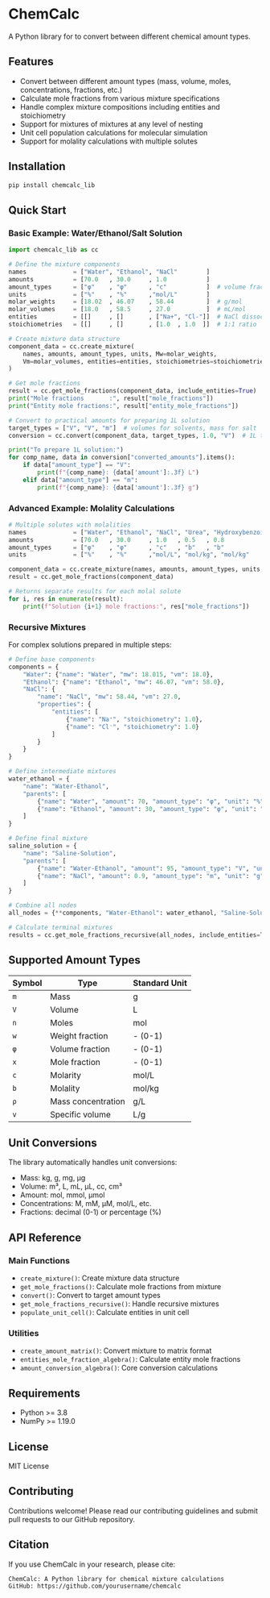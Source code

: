# ChemCalc

A Python library for to convert between different chemical amount types.

## Features

- Convert between different amount types (mass, volume, moles, concentrations, fractions, etc.)
- Calculate mole fractions from various mixture specifications  
- Handle complex mixture compositions including entities and stoichiometry
- Support for mixtures of mixtures at any level of nesting
- Unit cell population calculations for molecular simulation
- Support for molality calculations with multiple solutes

## Installation

```bash
pip install chemcalc_lib
```

## Quick Start

### Basic Example: Water/Ethanol/Salt Solution

```python
import chemcalc_lib as cc

# Define the mixture components
names             = ["Water", "Ethanol", "NaCl"        ]
amounts           = [70.0   , 30.0     , 1.0           ]
amount_types      = ["φ"    , "φ"      , "c"           ]  # volume fractions and molarity
units             = ["%"    , "%"      ,"mol/L"        ]
molar_weights     = [18.02  , 46.07    , 58.44         ]  # g/mol
molar_volumes     = [18.0   , 58.5     , 27.0          ]  # mL/mol
entities          = [[]     , []       , ["Na+", "Cl-"]]  # NaCl dissociates            
stoichiometries   = [[]     , []       , [1.0  , 1.0  ]]  # 1:1 ratio

# Create mixture data structure
component_data = cc.create_mixture(
    names, amounts, amount_types, units, Mw=molar_weights, 
    Vm=molar_volumes, entities=entities, stoichiometries=stoichiometries
)

# Get mole fractions
result = cc.get_mole_fractions(component_data, include_entities=True)
print("Mole fractions       :", result["mole_fractions"])
print("Entity mole fractions:", result["entity_mole_fractions"])

# Convert to practical amounts for preparing 1L solution
target_types = ["V", "V", "m"]  # volumes for solvents, mass for salt
conversion = cc.convert(component_data, target_types, 1.0, "V")  # 1L total

print("To prepare 1L solution:")
for comp_name, data in conversion["converted_amounts"].items():
    if data["amount_type"] == "V":
        print(f"{comp_name}: {data['amount']:.3f} L")
    elif data["amount_type"] == "m":
        print(f"{comp_name}: {data['amount']:.3f} g")
```

### Advanced Example: Molality Calculations

```python
# Multiple solutes with molalities
names             = ["Water", "Ethanol", "NaCl", "Urea", "Hydroxybenzoic acid"]
amounts           = [70.0   , 30.0     , 1.0   , 0.5   , 0.8                  ]
amount_types      = ["φ"    , "φ"      , "c"   , "b"   , "b"                  ]  # b = molality
units             = ["%"    , "%"      ,"mol/L", "mol/kg", "mol/kg"           ]

component_data = cc.create_mixture(names, amounts, amount_types, units, ...)
result = cc.get_mole_fractions(component_data)

# Returns separate results for each molal solute
for i, res in enumerate(result):
    print(f"Solution {i+1} mole fractions:", res["mole_fractions"])
```

### Recursive Mixtures

For complex solutions prepared in multiple steps:

```python
# Define base components
components = {
    "Water": {"name": "Water", "mw": 18.015, "vm": 18.0},
    "Ethanol": {"name": "Ethanol", "mw": 46.07, "vm": 58.0},
    "NaCl": {
        "name": "NaCl", "mw": 58.44, "vm": 27.0,
        "properties": {
            "entities": [
                {"name": "Na⁺", "stoichiometry": 1.0},
                {"name": "Cl⁻", "stoichiometry": 1.0}
            ]
        }
    }
}

# Define intermediate mixtures
water_ethanol = {
    "name": "Water-Ethanol", 
    "parents": [
        {"name": "Water", "amount": 70, "amount_type": "φ", "unit": "%"},
        {"name": "Ethanol", "amount": 30, "amount_type": "φ", "unit": "%"}
    ]
}

# Define final mixture
saline_solution = {
    "name": "Saline-Solution",
    "parents": [
        {"name": "Water-Ethanol", "amount": 95, "amount_type": "V", "unit": "mL"},
        {"name": "NaCl", "amount": 0.9, "amount_type": "m", "unit": "g"}
    ]
}

# Combine all nodes
all_nodes = {**components, "Water-Ethanol": water_ethanol, "Saline-Solution": saline_solution}

# Calculate terminal mixtures
results = cc.get_mole_fractions_recursive(all_nodes, include_entities=True)
```

## Supported Amount Types

| Symbol | Type | Standard Unit |
|--------|------|---------------|
| `m` | Mass | g |
| `V` | Volume | L |
| `n` | Moles | mol |
| `w` | Weight fraction | - (0-1) |
| `φ` | Volume fraction | - (0-1) |  
| `x` | Mole fraction | - (0-1) |
| `c` | Molarity | mol/L |
| `b` | Molality | mol/kg |
| `ρ` | Mass concentration | g/L |
| `v` | Specific volume | L/g |

## Unit Conversions

The library automatically handles unit conversions:
- Mass: kg, g, mg, μg
- Volume: m³, L, mL, μL, cc, cm³  
- Amount: mol, mmol, μmol
- Concentrations: M, mM, μM, mol/L, etc.
- Fractions: decimal (0-1) or percentage (%)

## API Reference

### Main Functions

- `create_mixture()`: Create mixture data structure
- `get_mole_fractions()`: Calculate mole fractions from mixture
- `convert()`: Convert to target amount types
- `get_mole_fractions_recursive()`: Handle recursive mixtures
- `populate_unit_cell()`: Calculate entities in unit cell

### Utilities

- `create_amount_matrix()`: Convert mixture to matrix format
- `entities_mole_fraction_algebra()`: Calculate entity mole fractions  
- `amount_conversion_algebra()`: Core conversion calculations

## Requirements

- Python >= 3.8
- NumPy >= 1.19.0

## License

MIT License

## Contributing

Contributions welcome! Please read our contributing guidelines and submit pull requests to our GitHub repository.

## Citation

If you use ChemCalc in your research, please cite:

```
ChemCalc: A Python library for chemical mixture calculations
GitHub: https://github.com/yourusername/chemcalc
```
